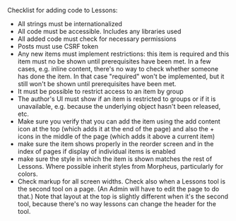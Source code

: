 Checklist for adding code to Lessons:

* All strings must be internationalized
* All code must be accessible. Includes any libraries used
* All added code must check for necessary permissions
* Posts must use CSRF token
* Any new items must implement restrictions: this item is required
  and this item must no be shown until prerequisites have been met.
  In a few cases, e.g. inline content, there's no way to check
  whether someone has done the item. In that case "required" won't
  be implemented, but it still won't be shown until prerequisites 
  have been met.
* It must be possible to restrict access to an item by group
* The author's UI must show if an item is restricted to groups or
  if it is unavailable, e.g. because the underlying object hasn't
  been released, etc.
* Make sure you verify that you can add the item using the add content
  icon at the top (which adds it at the end of the page) and also
  the + icons in the middle of the page (which adds it above a 
  current item)
* make sure the item shows properly in the reorder screen and in
  the index of pages if display of individual items is enabled
* make sure the style in which the item is shown matches the
  rest of Lessons. Where possible inherit styles from Morpheus,
  particularly for colors.
* Check markup for all screen widths. Check also when a Lessons
  tool is the second tool on a page. (An Admin will have to edit
  the page to do that.) Note that layout at the top is slightly
  different when it's the second tool, because there's no way 
  lessons can change the header for the tool.


